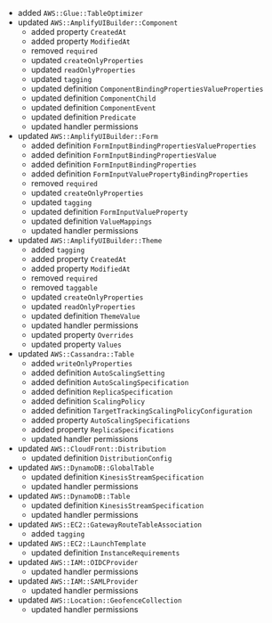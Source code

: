 - added `AWS::Glue::TableOptimizer`
- updated `AWS::AmplifyUIBuilder::Component`
  - added property `CreatedAt`
  - added property `ModifiedAt`
  - removed `required`
  - updated `createOnlyProperties`
  - updated `readOnlyProperties`
  - updated `tagging`
  - updated definition `ComponentBindingPropertiesValueProperties`
  - updated definition `ComponentChild`
  - updated definition `ComponentEvent`
  - updated definition `Predicate`
  - updated handler permissions
- updated `AWS::AmplifyUIBuilder::Form`
  - added definition `FormInputBindingPropertiesValueProperties`
  - added definition `FormInputBindingPropertiesValue`
  - added definition `FormInputBindingProperties`
  - added definition `FormInputValuePropertyBindingProperties`
  - removed `required`
  - updated `createOnlyProperties`
  - updated `tagging`
  - updated definition `FormInputValueProperty`
  - updated definition `ValueMappings`
  - updated handler permissions
- updated `AWS::AmplifyUIBuilder::Theme`
  - added `tagging`
  - added property `CreatedAt`
  - added property `ModifiedAt`
  - removed `required`
  - removed `taggable`
  - updated `createOnlyProperties`
  - updated `readOnlyProperties`
  - updated definition `ThemeValue`
  - updated handler permissions
  - updated property `Overrides`
  - updated property `Values`
- updated `AWS::Cassandra::Table`
  - added `writeOnlyProperties`
  - added definition `AutoScalingSetting`
  - added definition `AutoScalingSpecification`
  - added definition `ReplicaSpecification`
  - added definition `ScalingPolicy`
  - added definition `TargetTrackingScalingPolicyConfiguration`
  - added property `AutoScalingSpecifications`
  - added property `ReplicaSpecifications`
  - updated handler permissions
- updated `AWS::CloudFront::Distribution`
  - updated definition `DistributionConfig`
- updated `AWS::DynamoDB::GlobalTable`
  - updated definition `KinesisStreamSpecification`
  - updated handler permissions
- updated `AWS::DynamoDB::Table`
  - updated definition `KinesisStreamSpecification`
  - updated handler permissions
- updated `AWS::EC2::GatewayRouteTableAssociation`
  - added `tagging`
- updated `AWS::EC2::LaunchTemplate`
  - updated definition `InstanceRequirements`
- updated `AWS::IAM::OIDCProvider`
  - updated handler permissions
- updated `AWS::IAM::SAMLProvider`
  - updated handler permissions
- updated `AWS::Location::GeofenceCollection`
  - updated handler permissions
